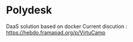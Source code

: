# Polydesk
DaaS solution based on docker
Current discution : https://hebdo.framapad.org/p/VirtuCamp
